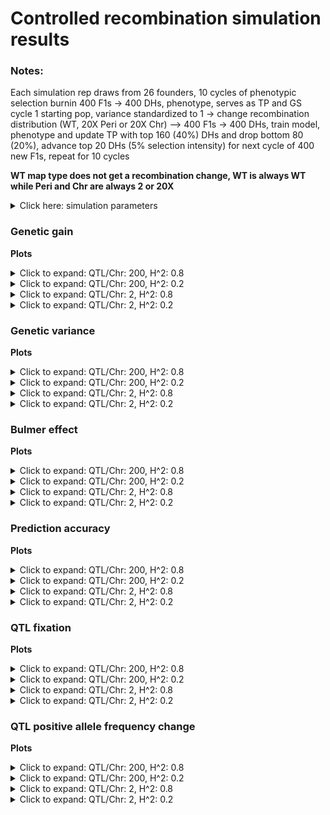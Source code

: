 Controlled recombination simulation results
================

### Notes:

Each simulation rep draws from 26 founders, 10 cycles of phenotypic
selection burnin 400 F1s -&gt; 400 DHs, phenotype, serves as TP and GS
cycle 1 starting pop, variance standardized to 1 -&gt; change
recombination distribution (WT, 20X Peri or 20X Chr) –&gt; 400 F1s -&gt;
400 DHs, train model, phenotype and update TP with top 160 (40%) DHs and
drop bottom 80 (20%), advance top 20 DHs (5% selection intensity) for
next cycle of 400 new F1s, repeat for 10 cycles

**WT map type does not get a recombination change, WT is always WT while
Peri and Chr are always 2 or 20X**

<details>
<summary>
Click here: simulation parameters
</summary>

#### Variables:

**Recombination:** WT, 2X or 20X  
**Genetic map change:** WT, Pericentromere or Chromosome  
**Repulsion:** 1:5  
**QTL type:** Random or deleterious variant **Heritability:** 0.2 or
0.8  
**QTL per Chr:** 2 or 200  
**Relationship matrix:** genomewide or causal variant

#### Load packages and data

``` r
library(tidyverse)
library(data.table)
library(kableExtra)
library(ggsci)

# anova and summary plot functions
source("https://raw.githubusercontent.com/etaagen/dissertation_chapter_4/main/Supplementary_1/summary_stats.R")

gg <- fread("https://raw.githubusercontent.com/etaagen/dissertation_chapter_4/main/Supplementary_2/results_S2.1/f_gg.csv") %>% as.data.frame()
gv <- fread("https://raw.githubusercontent.com/etaagen/dissertation_chapter_4/main/Supplementary_2/results_S2.1/f_gv.csv") %>% as.data.frame()
pa <- fread("https://raw.githubusercontent.com/etaagen/dissertation_chapter_4/main/Supplementary_2/results_S2.1/f_pa.csv") %>% as.data.frame()
be <- fread("https://raw.githubusercontent.com/etaagen/dissertation_chapter_4/main/Supplementary_2/results_S2.1/f_be.csv") %>% as.data.frame()
# be `value` is 2-fold higher than it should be (ASR does not know how to treat VarA/GenicVarA for DH)
be$value <- be$value/2
qtl <- fread("https://raw.githubusercontent.com/etaagen/dissertation_chapter_4/main/Supplementary_2/results_S2.1/f_qtl.csv") %>% as.data.frame()
qtl_af <- fread("https://raw.githubusercontent.com/etaagen/dissertation_chapter_4/main/Supplementary_2/results_S2.1/f_qtl_af.csv") %>% as.data.frame()
```

**Data frames**

gg: population’s genetic gain  
gv: additive genetic variance of population  
pa: prediction accuracy of genomic selection  
be: Bulmer effect (varA/genicVarA)  
qtl: positive and negative effect QTL fixation ratio  
qtl\_af: change in QTL negative allele frequency, subset by small (Q1),
medium, or large (Q3) effect size

**Columns**

**rep** is 1:number of reps simulation was run  
**cycle** designates founder / burnin (0), and GS cycle 1:10  
**value** is the raw response variable measurement, (or average after
summary function, grouped by legend and cycle, of all rep)  
**Matrix** is the relationship matrix used in RRBLUP, genomewide or
causal variant  
**Pop** is the full founder set (F) or biparental (bp)  
**Recombination** is the scale of map change, 2 or 20X  
**H2** is the broad sense heritability  
**QTL** is the number of QTL per chromosome  
**QTL\_type** is R or DV, random or deleterious variant  
**Map\_Type** is the WT, Pericentromere, or Chromosome-wide change to
the genetic map, given a Recombination scale  
**Repulsion** is 1:5 representing different coupling and replusion
ratios

-   1: Additive effect signs are positive for all QTL (select against
    minor allele)

-   2: Random 2/3 of additive effect signs are positive and 1/3 are
    negative for QTL

-   3: Random 1/2 of additive effect signs are positive and 1/2 are
    negative for QTL

-   4: 1/2 of additive effect signs are positive and 1/2 are negative
    for QTL, alternating positive or negative each QTL

-   5: Random 1/3 of additive effect signs are positive and 2/3 are
    negative for QTL (most selection for minor allele)

</details>

### Genetic gain

**Plots**

<details>
<summary>
Click to expand: QTL/Chr: 200, H^2: 0.8
</summary>

![](plots_S2.1_files/figure-gfm/unnamed-chunk-1-1.png)<!-- -->![](plots_S2.1_files/figure-gfm/unnamed-chunk-1-2.png)<!-- -->

</details>
<details>
<summary>
Click to expand: QTL/Chr: 200, H^2: 0.2
</summary>

![](plots_S2.1_files/figure-gfm/unnamed-chunk-2-1.png)<!-- -->![](plots_S2.1_files/figure-gfm/unnamed-chunk-2-2.png)<!-- -->

</details>
<details>
<summary>
Click to expand: QTL/Chr: 2, H^2: 0.8
</summary>

![](plots_S2.1_files/figure-gfm/unnamed-chunk-3-1.png)<!-- -->![](plots_S2.1_files/figure-gfm/unnamed-chunk-3-2.png)<!-- -->

</details>
<details>
<summary>
Click to expand: QTL/Chr: 2, H^2: 0.2
</summary>

![](plots_S2.1_files/figure-gfm/unnamed-chunk-4-1.png)<!-- -->![](plots_S2.1_files/figure-gfm/unnamed-chunk-4-2.png)<!-- -->

</details>

### Genetic variance

**Plots**

<details>
<summary>
Click to expand: QTL/Chr: 200, H^2: 0.8
</summary>

![](plots_S2.1_files/figure-gfm/unnamed-chunk-5-1.png)<!-- -->![](plots_S2.1_files/figure-gfm/unnamed-chunk-5-2.png)<!-- -->

</details>
<details>
<summary>
Click to expand: QTL/Chr: 200, H^2: 0.2
</summary>

![](plots_S2.1_files/figure-gfm/unnamed-chunk-6-1.png)<!-- -->![](plots_S2.1_files/figure-gfm/unnamed-chunk-6-2.png)<!-- -->

</details>
<details>
<summary>
Click to expand: QTL/Chr: 2, H^2: 0.8
</summary>

![](plots_S2.1_files/figure-gfm/unnamed-chunk-7-1.png)<!-- -->![](plots_S2.1_files/figure-gfm/unnamed-chunk-7-2.png)<!-- -->

</details>
<details>
<summary>
Click to expand: QTL/Chr: 2, H^2: 0.2
</summary>

![](plots_S2.1_files/figure-gfm/unnamed-chunk-8-1.png)<!-- -->![](plots_S2.1_files/figure-gfm/unnamed-chunk-8-2.png)<!-- -->

</details>

### Bulmer effect

**Plots**
<details>
<summary>
Click to expand: QTL/Chr: 200, H^2: 0.8
</summary>

![](plots_S2.1_files/figure-gfm/unnamed-chunk-9-1.png)<!-- -->![](plots_S2.1_files/figure-gfm/unnamed-chunk-9-2.png)<!-- -->

</details>
<details>
<summary>
Click to expand: QTL/Chr: 200, H^2: 0.2
</summary>

![](plots_S2.1_files/figure-gfm/unnamed-chunk-10-1.png)<!-- -->![](plots_S2.1_files/figure-gfm/unnamed-chunk-10-2.png)<!-- -->

</details>
<details>
<summary>
Click to expand: QTL/Chr: 2, H^2: 0.8
</summary>

![](plots_S2.1_files/figure-gfm/unnamed-chunk-11-1.png)<!-- -->![](plots_S2.1_files/figure-gfm/unnamed-chunk-11-2.png)<!-- -->

</details>
<details>
<summary>
Click to expand: QTL/Chr: 2, H^2: 0.2
</summary>

![](plots_S2.1_files/figure-gfm/unnamed-chunk-12-1.png)<!-- -->![](plots_S2.1_files/figure-gfm/unnamed-chunk-12-2.png)<!-- -->

</details>

### Prediction accuracy

**Plots**

<details>
<summary>
Click to expand: QTL/Chr: 200, H^2: 0.8
</summary>

![](plots_S2.1_files/figure-gfm/unnamed-chunk-13-1.png)<!-- -->![](plots_S2.1_files/figure-gfm/unnamed-chunk-13-2.png)<!-- -->

</details>
<details>
<summary>
Click to expand: QTL/Chr: 200, H^2: 0.2
</summary>

![](plots_S2.1_files/figure-gfm/unnamed-chunk-14-1.png)<!-- -->![](plots_S2.1_files/figure-gfm/unnamed-chunk-14-2.png)<!-- -->

</details>
<details>
<summary>
Click to expand: QTL/Chr: 2, H^2: 0.8
</summary>

![](plots_S2.1_files/figure-gfm/unnamed-chunk-15-1.png)<!-- -->![](plots_S2.1_files/figure-gfm/unnamed-chunk-15-2.png)<!-- -->

</details>
<details>
<summary>
Click to expand: QTL/Chr: 2, H^2: 0.2
</summary>

![](plots_S2.1_files/figure-gfm/unnamed-chunk-16-1.png)<!-- -->![](plots_S2.1_files/figure-gfm/unnamed-chunk-16-2.png)<!-- -->

</details>

### QTL fixation

**Plots**

<details>
<summary>
Click to expand: QTL/Chr: 200, H^2: 0.8
</summary>

![](plots_S2.1_files/figure-gfm/unnamed-chunk-17-1.png)<!-- -->![](plots_S2.1_files/figure-gfm/unnamed-chunk-17-2.png)<!-- -->

</details>
<details>
<summary>
Click to expand: QTL/Chr: 200, H^2: 0.2
</summary>

![](plots_S2.1_files/figure-gfm/unnamed-chunk-18-1.png)<!-- -->![](plots_S2.1_files/figure-gfm/unnamed-chunk-18-2.png)<!-- -->

</details>
<details>
<summary>
Click to expand: QTL/Chr: 2, H^2: 0.8
</summary>

![](plots_S2.1_files/figure-gfm/unnamed-chunk-19-1.png)<!-- -->![](plots_S2.1_files/figure-gfm/unnamed-chunk-19-2.png)<!-- -->

</details>
<details>
<summary>
Click to expand: QTL/Chr: 2, H^2: 0.2
</summary>

![](plots_S2.1_files/figure-gfm/unnamed-chunk-20-1.png)<!-- -->![](plots_S2.1_files/figure-gfm/unnamed-chunk-20-2.png)<!-- -->

</details>

### QTL positive allele frequency change

**Plots**

<details>
<summary>
Click to expand: QTL/Chr: 200, H^2: 0.8
</summary>

![](plots_S2.1_files/figure-gfm/unnamed-chunk-21-1.png)<!-- -->![](plots_S2.1_files/figure-gfm/unnamed-chunk-21-2.png)<!-- -->

</details>
<details>
<summary>
Click to expand: QTL/Chr: 200, H^2: 0.2
</summary>

![](plots_S2.1_files/figure-gfm/unnamed-chunk-22-1.png)<!-- -->![](plots_S2.1_files/figure-gfm/unnamed-chunk-22-2.png)<!-- -->

</details>
<details>
<summary>
Click to expand: QTL/Chr: 2, H^2: 0.8
</summary>

![](plots_S2.1_files/figure-gfm/unnamed-chunk-23-1.png)<!-- -->![](plots_S2.1_files/figure-gfm/unnamed-chunk-23-2.png)<!-- -->

</details>
<details>
<summary>
Click to expand: QTL/Chr: 2, H^2: 0.2
</summary>

![](plots_S2.1_files/figure-gfm/unnamed-chunk-24-1.png)<!-- -->![](plots_S2.1_files/figure-gfm/unnamed-chunk-24-2.png)<!-- -->

</details>
